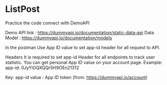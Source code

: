 # ListPost

Practice the code connect with DemoAPI

Demo API link : https://dummyapi.io/documentation/static-data-api
Data Model : https://dummyapi.io/documentation/models

In the postman 
Use App ID value to set app-id header for all request to API.

Headers
It is required to set app-id Header for all endpoints to track user statistic.
You can get personal App ID value on your account page.
Example: app-id: 0JyYiOQXQQr5H9OEn21312

Key: app-id 
value : App ID token (from: https://dummyapi.io/account)

